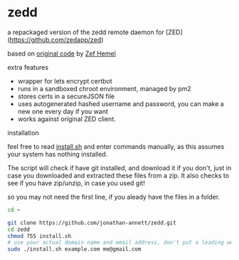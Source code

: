 # zedd

a repackaged version of the zedd remote daemon for [ZED] (https://github.com/zedapp/zed)

based on [original code](https://github.com/zedapp/zed/tree/master/zedd) by [Zef Hemel](https://github.com/zedapp/zed/commits?author=zefhemel)

extra features

  - wrapper for lets encrypt certbot
  - runs in a sandboxed chroot environment, managed by pm2
  - stores certs in a secureJSON file
  - uses autogenerated hashed username and password, you can make a new one every day if you want
  - works against original ZED client.
 

installation

feel free to read [install.sh](https://github.com/jonathan-annett/zedd/blob/115e3e6f3cb0021fe80331dce466c08b764f5cf3/install.sh#L1)
and enter commands manually, as this assumes your system has nothing installed.

The script will check if have git installed, and download it if you don't, just in case you downloaded and extracted these files from a zip. It also checks to see if you have zip/unzip, in case you used git! 

so you may not need the first line, if you aleady have the files in a folder.

```bash
cd ~

git clone https://github.com/jonathan-annett/zedd.git
cd zedd
chmod 755 install.sh
# use your actual domain name and email address, don't put a leading www.
sudo ./install.sh example.com me@gmail.com 
```
